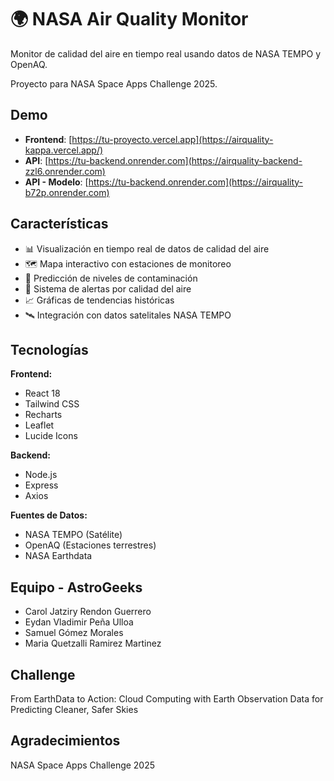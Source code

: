 # 🌍 NASA Air Quality Monitor

Monitor de calidad del aire en tiempo real usando datos de NASA TEMPO y OpenAQ.

Proyecto para NASA Space Apps Challenge 2025.

## Demo

- **Frontend**: [https://tu-proyecto.vercel.app](https://airquality-kappa.vercel.app/)
- **API**: [https://tu-backend.onrender.com](https://airquality-backend-zzl6.onrender.com)
- **API - Modelo**: [https://tu-backend.onrender.com](https://airquality-b72p.onrender.com)

## Características

- 📊 Visualización en tiempo real de datos de calidad del aire
- 🗺️ Mapa interactivo con estaciones de monitoreo
- 🔮 Predicción de niveles de contaminación
- 🚨 Sistema de alertas por calidad del aire
- 📈 Gráficas de tendencias históricas
- 🛰️ Integración con datos satelitales NASA TEMPO

## Tecnologías

**Frontend:**
- React 18
- Tailwind CSS
- Recharts
- Leaflet
- Lucide Icons

**Backend:**
- Node.js
- Express
- Axios

**Fuentes de Datos:**
- NASA TEMPO (Satélite)
- OpenAQ (Estaciones terrestres)
- NASA Earthdata


## Equipo - AstroGeeks

- Carol Jatziry Rendon Guerrero
- Eydan Vladimir Peña Ulloa
- Samuel Gómez Morales
- Maria Quetzalli Ramirez Martinez

## Challenge

From EarthData to Action: Cloud Computing with Earth Observation Data for Predicting Cleaner, Safer Skies

## Agradecimientos

NASA Space Apps Challenge 2025